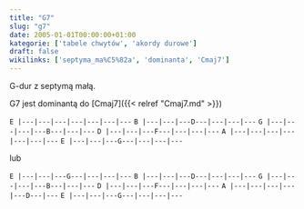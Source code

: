 ```yaml
---
title: "G7"
slug: "g7"
date: 2005-01-01T00:00:00+01:00
kategorie: ['tabele chwytów', 'akordy durowe']
draft: false
wikilinks: ['septyma_ma%C5%82a', 'dominanta', 'Cmaj7']
---
```

G-dur z septymą małą<!-- link nie odnosił się do niczego -->.

G7 jest dominantą<!-- link nie odnosił się do niczego --> do [Cmaj7]({{< relref "Cmaj7.md" >}})

`E |---|---|---|---|---|---|---`
`B |---|---|---D---|---|---|---`
`G |---|---|---|---B---|---|---`
`D |---|---|---F---|---|---|---`
`A |---|---|---|---|---|---|---`
`E |---|---|---G---|---|---|---`

lub

`E |---|---|---G---|---|---|---`
`B |---|---|---D---|---|---|---`
`G |---|---|---|---B---|---|---`
`D |---|---|---F---|---|---|---`
`A |---|---|---|---|---D---|---`
`E |---|---|---G---|---|---|---`


